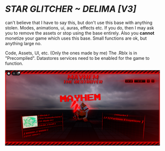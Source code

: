 # *STAR GLITCHER ~ DELIMA [V3]*
can't believe that I have to say this, but don't use this base with anything stolen. Modes, animations, ui, auras, effects etc.
If you do, then I may ask you to remove the assets or stop using the base entirely.
Also you **cannot** monetize your game which uses this base. Small functions are ok, but anything large no.

Code, Assets, UI, etc. (Only the ones made by me)
The .Rblx is in "Precompiled".
Datastores services need to be enabled for the game to function.

![What it looks like](https://github.com/twigkid/Star-Glitcher-Delima-V3-/blob/main/preview.PNG?raw=true)

